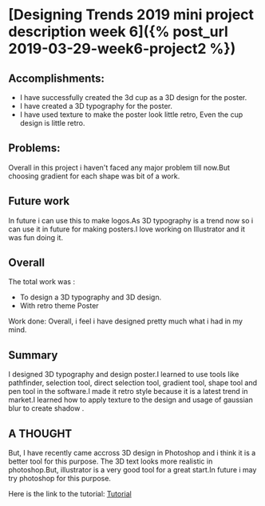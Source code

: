 
# [Designing Trends 2019 mini project description week 6]({% post_url 2019-03-29-week6-project2 %})
## Accomplishments:
* I have successfully created the 3d cup as a 3D design for the poster.
* I have created a 3D typography for the poster.
* I have used texture to make the poster look little retro, Even the cup design is little retro.

## Problems:
Overall in this project i haven't faced any major problem till now.But choosing gradient for each shape was bit of a work.

## Future work
In future i can use this to make logos.As 3D typography is a trend now so i can use it in future for making posters.I love working on Illustrator and it was fun doing it.

## Overall
The total work  was :
* To design a 3D typography and 3D design. 
* With retro theme Poster

Work done:
Overall, i feel i have designed pretty much what i had in my mind.

## Summary
I designed 3D typography and design poster.I learned to use tools like pathfinder, selection tool, direct selection tool, gradient tool, shape tool and pen tool in the software.I made it retro style because it is a latest trend in market.I learned how to apply texture to the design and usage of gaussian blur to create shadow .
## A THOUGHT
But, I have recently came accross 3D design in Photoshop and i think it is a better tool for this purpose. The 3D text looks more realistic in photoshop.But, illustrator is a very good tool for a great start.In future i may try photoshop for this purpose.

Here is the link to the tutorial:
[Tutorial](https://github.com/balpreet14/balpreet14.github.io/blob/master/_posts/tutorial_poster_balpreet_kaur.pdf)

